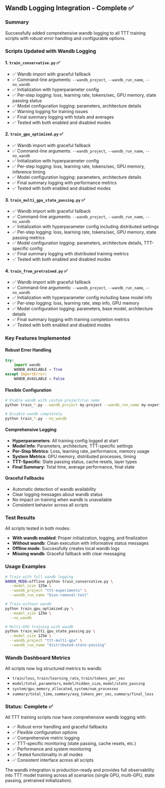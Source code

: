 ## Wandb Logging Integration - Complete ✅

### Summary
Successfully added comprehensive wandb logging to all TTT training scripts with robust error handling and configurable options.

### Scripts Updated with Wandb Logging

#### 1. `train_conservative.py` ✅
- ✅ Wandb import with graceful fallback
- ✅ Command-line arguments: `--wandb_project`, `--wandb_run_name`, `--no_wandb`
- ✅ Initialization with hyperparameter config
- ✅ Per-step logging: loss, learning rate, tokens/sec, GPU memory, state passing status
- ✅ Model configuration logging: parameters, architecture details
- ✅ Warning logging for training issues
- ✅ Final summary logging with totals and averages
- ✅ Tested with both enabled and disabled modes

#### 2. `train_gpu_optimized.py` ✅
- ✅ Wandb import with graceful fallback
- ✅ Command-line arguments: `--wandb_project`, `--wandb_run_name`, `--no_wandb`
- ✅ Initialization with hyperparameter config
- ✅ Per-step logging: loss, learning rate, tokens/sec, GPU memory, inference timing
- ✅ Model configuration logging: parameters, architecture details
- ✅ Final summary logging with performance metrics
- ✅ Tested with both enabled and disabled modes

#### 3. `train_multi_gpu_state_passing.py` ✅
- ✅ Wandb import with graceful fallback
- ✅ Command-line arguments: `--wandb_project`, `--wandb_run_name`, `--no_wandb`
- ✅ Initialization with hyperparameter config including distributed settings
- ✅ Per-step logging: loss, learning rate, tokens/sec, GPU memory, state passing metrics
- ✅ Model configuration logging: parameters, architecture details, TTT-specific config
- ✅ Final summary logging with distributed training metrics
- ✅ Tested with both enabled and disabled modes

#### 4. `train_from_pretrained.py` ✅
- ✅ Wandb import with graceful fallback
- ✅ Command-line arguments: `--wandb_project`, `--wandb_run_name`, `--no_wandb`
- ✅ Initialization with hyperparameter config including base model info
- ✅ Per-step logging: loss, learning rate, step info, GPU memory
- ✅ Model configuration logging: parameters, base model, architecture details
- ✅ Final summary logging with training completion metrics
- ✅ Tested with both enabled and disabled modes

### Key Features Implemented

#### Robust Error Handling
```python
try:
    import wandb
    WANDB_AVAILABLE = True
except ImportError:
    WANDB_AVAILABLE = False
```

#### Flexible Configuration
```bash
# Enable wandb with custom project/run name
python train_*.py --wandb_project my-project --wandb_run_name my-experiment

# Disable wandb completely
python train_*.py --no_wandb
```

#### Comprehensive Logging
- **Hyperparameters**: All training config logged at start
- **Model Info**: Parameters, architecture, TTT-specific settings
- **Per-Step Metrics**: Loss, learning rate, performance, memory usage
- **System Metrics**: GPU memory, distributed processes, timing
- **TTT-Specific**: State passing status, cache resets, layer types
- **Final Summary**: Total time, average performance, final state

#### Graceful Fallbacks
- Automatic detection of wandb availability
- Clear logging messages about wandb status
- No impact on training when wandb is unavailable
- Consistent behavior across all scripts

### Test Results

All scripts tested in both modes:
- **With wandb enabled**: Proper initialization, logging, and finalization
- **Without wandb**: Clean execution with informative status messages
- **Offline mode**: Successfully creates local wandb logs
- **Missing wandb**: Graceful fallback with clear messaging

### Usage Examples

```bash
# Train with full wandb logging
WANDB_MODE=offline python train_conservative.py \
  --model_size 125m \
  --wandb_project "ttt-experiments" \
  --wandb_run_name "bias-removal-test"

# Train without wandb
python train_gpu_optimized.py \
  --model_size 125m \
  --no_wandb

# Multi-GPU training with wandb
python train_multi_gpu_state_passing.py \
  --model_size 125m \
  --wandb_project "ttt-multi-gpu" \
  --wandb_run_name "distributed-state-passing"
```

### Wandb Dashboard Metrics

All scripts now log structured metrics to wandb:
- `train/loss`, `train/learning_rate`, `train/tokens_per_sec`
- `model/total_parameters`, `model/hidden_size`, `model/state_passing`
- `system/gpu_memory_allocated`, `system/num_processes`
- `summary/total_time`, `summary/avg_tokens_per_sec`, `summary/final_loss`

### Status: Complete ✅

All TTT training scripts now have comprehensive wandb logging with:
- ✅ Robust error handling and graceful fallbacks
- ✅ Flexible configuration options
- ✅ Comprehensive metric logging
- ✅ TTT-specific monitoring (state passing, cache resets, etc.)
- ✅ Performance and system monitoring
- ✅ Tested functionality in all modes
- ✅ Consistent interface across all scripts

The wandb integration is production-ready and provides full observability into TTT model training across all scenarios (single GPU, multi-GPU, state passing, pretrained initialization).